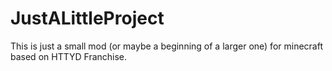 # JustALittleProject
This is just a small mod (or maybe a beginning of a larger one) for minecraft based on HTTYD Franchise.
